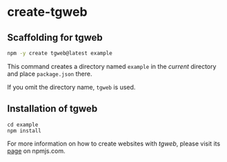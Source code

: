 # create-tgweb

## Scaffolding for tgweb

```bash
npm -y create tgweb@latest example
```

This command creates a directory named `example` in the _current_ directory and
place `package.json` there.

If you omit the directory name, `tgweb` is used.

## Installation of tgweb

```
cd example
npm install
```

For more information on how to create websites with _tgweb_,
please visit its [page](https://www.npmjs.com/package/tgweb) on npmjs.com.
